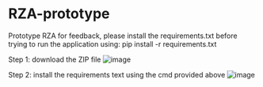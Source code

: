 # RZA-prototype
Prototype RZA for feedback, please install the requirements.txt before trying to run the application using: pip install -r requirements.txt

Step 1: download the ZIP file
![image](https://github.com/Qwncyy/RZA-prototype/assets/145335419/c85faf47-6ae2-41b4-b997-99c7a712dcf5)

Step 2: install the requirements text using the cmd provided above
![image](https://github.com/Qwncyy/RZA-prototype/assets/145335419/3fc364ab-b6b6-4c6b-b47d-8c2cc892dfd3)

